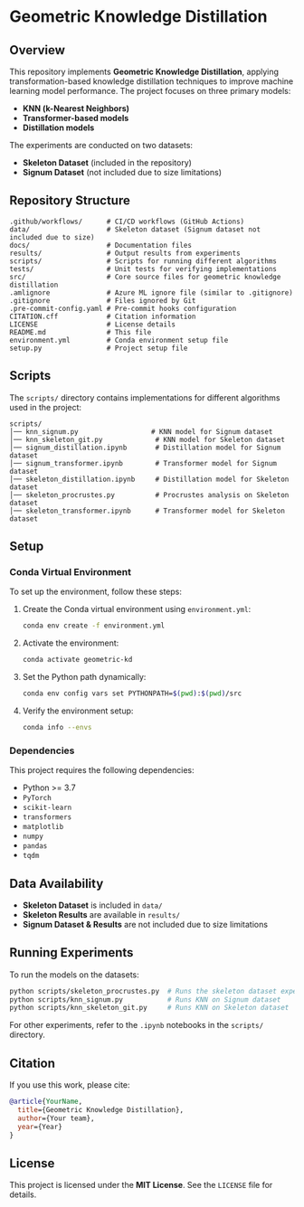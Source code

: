 # Geometric Knowledge Distillation

## Overview
This repository implements **Geometric Knowledge Distillation**, applying transformation-based knowledge distillation techniques to improve machine learning model performance. The project focuses on three primary models:
- **KNN (k-Nearest Neighbors)**
- **Transformer-based models**
- **Distillation models**

The experiments are conducted on two datasets:
- **Skeleton Dataset** (included in the repository)
- **Signum Dataset** (not included due to size limitations)

## Repository Structure
```
.github/workflows/      # CI/CD workflows (GitHub Actions)
data/                   # Skeleton dataset (Signum dataset not included due to size)
docs/                   # Documentation files
results/                # Output results from experiments
scripts/                # Scripts for running different algorithms
tests/                  # Unit tests for verifying implementations
src/                    # Core source files for geometric knowledge distillation
.amlignore              # Azure ML ignore file (similar to .gitignore)
.gitignore              # Files ignored by Git
.pre-commit-config.yaml # Pre-commit hooks configuration
CITATION.cff            # Citation information
LICENSE                 # License details
README.md               # This file
environment.yml         # Conda environment setup file
setup.py                # Project setup file
```

## Scripts
The `scripts/` directory contains implementations for different algorithms used in the project:
```
scripts/
│── knn_signum.py                  # KNN model for Signum dataset
│── knn_skeleton_git.py             # KNN model for Skeleton dataset
│── signum_distillation.ipynb       # Distillation model for Signum dataset
│── signum_transformer.ipynb        # Transformer model for Signum dataset
│── skeleton_distillation.ipynb     # Distillation model for Skeleton dataset
│── skeleton_procrustes.py          # Procrustes analysis on Skeleton dataset
│── skeleton_transformer.ipynb      # Transformer model for Skeleton dataset
```

## Setup
### Conda Virtual Environment
To set up the environment, follow these steps:
1. Create the Conda virtual environment using `environment.yml`:
    ```bash
    conda env create -f environment.yml
    ```
2. Activate the environment:
    ```bash
    conda activate geometric-kd
    ```
3. Set the Python path dynamically:
    ```bash
    conda env config vars set PYTHONPATH=$(pwd):$(pwd)/src
    ```
4. Verify the environment setup:
    ```bash
    conda info --envs
    ```

### Dependencies
This project requires the following dependencies:
- Python >= 3.7
- `PyTorch`
- `scikit-learn`
- `transformers`
- `matplotlib`
- `numpy`
- `pandas`
- `tqdm`

## Data Availability
- **Skeleton Dataset** is included in `data/`
- **Skeleton Results** are available in `results/`
- **Signum Dataset & Results** are not included due to size limitations

## Running Experiments
To run the models on the datasets:
```bash
python scripts/skeleton_procrustes.py  # Runs the skeleton dataset experiments
python scripts/knn_signum.py           # Runs KNN on Signum dataset
python scripts/knn_skeleton_git.py     # Runs KNN on Skeleton dataset
```
For other experiments, refer to the `.ipynb` notebooks in the `scripts/` directory.

## Citation
If you use this work, please cite:
```bibtex
@article{YourName,
  title={Geometric Knowledge Distillation},
  author={Your team},
  year={Year}
}
```

## License
This project is licensed under the **MIT License**. See the `LICENSE` file for details.

